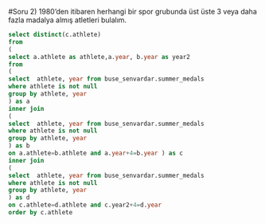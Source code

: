 #Soru 2) 1980’den itibaren herhangi bir spor grubunda üst üste 3 veya daha fazla madalya almış atletleri bulalım.
```SQL
select distinct(c.athlete)
from
(
select a.athlete as athlete,a.year, b.year as year2
from
(
select  athlete, year from buse_senvardar.summer_medals
where athlete is not null
group by athlete, year
) as a
inner join 
(
select  athlete, year from buse_senvardar.summer_medals
where athlete is not null
group by athlete, year
) as b
on a.athlete=b.athlete and a.year+4=b.year ) as c
inner join
(
select  athlete, year from buse_senvardar.summer_medals
where athlete is not null
group by athlete, year
) as d
on c.athlete=d.athlete and c.year2+4=d.year
order by c.athlete
```
